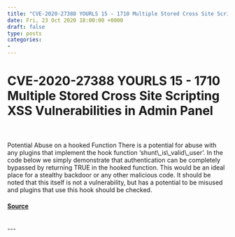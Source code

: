 ```yaml
---
title: "CVE-2020-27388 YOURLS 15 - 1710 Multiple Stored Cross Site Scripting XSS Vulnerabilities in Admin Panel"
date: Fri, 23 Oct 2020 18:00:00 +0000
draft: false
type: posts
categories: 
- 
---
```

# CVE-2020-27388 YOURLS 15 - 1710 Multiple Stored Cross Site Scripting XSS Vulnerabilities in Admin Panel

<br/>

<br/>
Potential Abuse on a hooked Function There is a potential for abuse with any plugins that implement the hook function ‘shunt\_is\_valid\_user’. In the code below we simply demonstrate that authentication can be completely bypassed by returning TRUE in the hooked function. This would be an ideal place for a stealthy backdoor or any other malicious code. It should be noted that this itself is not a vulnerability, but has a potential to be misused and plugins that use this hook should be checked.

#### [Source](https://johnjhacking.com/blog/cve-2020-27388/)

<br/>
---
